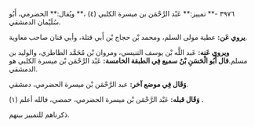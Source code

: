٣٩٧٦ -** تمييز:** عَبْد الرَّحْمَن بن ميسرة الكلبي (٤) ،** ويُقال:** الحضرمي، أَبُو سُلَيْمان الدمشقي.

**يروي عَن:** عطية مولى السلم، ومحمد بْن حجاج بْن أَبي قتلة، وأبي قنان صاحب معاوية.

**ويروي عَنه:** عَبد اللَّه بْن يوسف التنيسي، ومروان بْن مُحَمَّد الطاطري، والوليد بن مسلم.**قال أَبُو الْحَسَنِ بْنُ سميع فِي الطبقة الخامسة:** عَبْد الرَّحْمَن بْن ميسرة الكلبي هو الدمشقي.

**وَقَال فِي موضع آخر:** عبد الرَّحْمَن بْن ميسرة الحضرمي، دمشقي.

**وَقَال قبله:** عَبْد الرَّحْمَن بْن ميسرة الحضرمي، حمصي، فالله أعلم (١) .

ذكرناهم للتمييز بينهم.